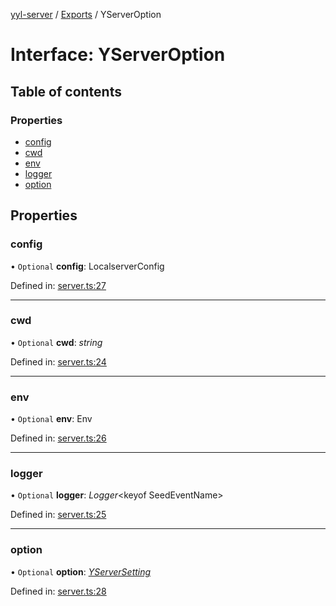 [yyl-server](../README.md) / [Exports](../modules.md) / YServerOption

# Interface: YServerOption

## Table of contents

### Properties

- [config](yserveroption.md#config)
- [cwd](yserveroption.md#cwd)
- [env](yserveroption.md#env)
- [logger](yserveroption.md#logger)
- [option](yserveroption.md#option)

## Properties

### config

• `Optional` **config**: LocalserverConfig

Defined in: [server.ts:27](https://github.com/jackness1208/yyl-server/blob/4a70c7c/src/server.ts#L27)

---

### cwd

• `Optional` **cwd**: _string_

Defined in: [server.ts:24](https://github.com/jackness1208/yyl-server/blob/4a70c7c/src/server.ts#L24)

---

### env

• `Optional` **env**: Env

Defined in: [server.ts:26](https://github.com/jackness1208/yyl-server/blob/4a70c7c/src/server.ts#L26)

---

### logger

• `Optional` **logger**: _Logger_<keyof SeedEventName\>

Defined in: [server.ts:25](https://github.com/jackness1208/yyl-server/blob/4a70c7c/src/server.ts#L25)

---

### option

• `Optional` **option**: [_YServerSetting_](yserversetting.md)

Defined in: [server.ts:28](https://github.com/jackness1208/yyl-server/blob/4a70c7c/src/server.ts#L28)
